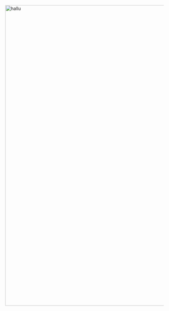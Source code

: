 <img width="1156" height="957" alt="hallu" src="https://github.com/user-attachments/assets/6cb2e0e1-9e03-41d4-9550-292fde63e633" />
